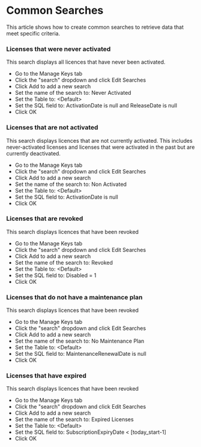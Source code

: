 # Common Searches

This article shows how to create common searches to retrieve data that meet specific criteria.

### Licenses that were never activated&#x20;

This search displays all licences that have never been activated.

* Go to the Manage Keys tab
* Click the "search" dropdown and click Edit Searches
* Click Add to add a new search
* Set the name of the search to: Never Activated
* Set the Table to: \<Default>
* Set the SQL field to: ActivationDate is null and ReleaseDate is null
* Click OK

### Licenses that are not activated&#x20;

This search displays licences that are not currently activated. This includes never-activated licenses and licenses that were activated in the past but are currently deactivated.&#x20;

* Go to the Manage Keys tab
* Click the "search" dropdown and click Edit Searches
* Click Add to add a new search
* Set the name of the search to: Non Activated
* Set the Table to: \<Default>
* Set the SQL field to: ActivationDate is null&#x20;
* Click OK

### Licenses that are revoked&#x20;

This search displays licences that have been revoked

* Go to the Manage Keys tab
* Click the "search" dropdown and click Edit Searches
* Click Add to add a new search
* Set the name of the search to: Revoked
* Set the Table to: \<Default>
* Set the SQL field to: Disabled = 1
* Click OK

### Licenses that do not have a maintenance plan

This search displays licences that have been revoked

* Go to the Manage Keys tab
* Click the "search" dropdown and click Edit Searches
* Click Add to add a new search
* Set the name of the search to: No Maintenance Plan
* Set the Table to: \<Default>
* Set the SQL field to: MaintenanceRenewalDate is null
* Click OK

### Licenses that have expired

This search displays licences that have been revoked

* Go to the Manage Keys tab
* Click the "search" dropdown and click Edit Searches
* Click Add to add a new search
* Set the name of the search to: Expired Licenses
* Set the Table to: \<Default>
* Set the SQL field to: SubscriptionExpiryDate < \[today\_start-1]
* Click OK





